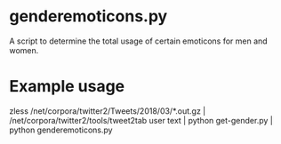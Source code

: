 # genderemoticons.py
A script to determine the total usage of certain emoticons for men and women.

# Example usage
zless /net/corpora/twitter2/Tweets/2018/03/*.out.gz | /net/corpora/twitter2/tools/tweet2tab user text | python get-gender.py | python genderemoticons.py
